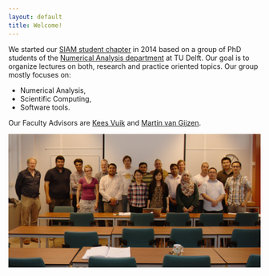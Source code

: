 ```yaml
---
layout: default
title: Welcome!
---
```


We started our [SIAM student chapter] in 2014 based on a group of PhD students of the [Numerical Analysis department] at TU Delft. Our goal is to organize lectures on both, research and practice oriented topics. Our group mostly focuses on:

+ Numerical Analysis,
+ Scientific Computing,
+ Software tools.

Our Faculty Advisors are [Kees Vuik] and [Martin van Gijzen].

![members of the SIAM Student Chapter Delft](/images/group.jpg)

<script type="text/javascript" src="//s7.addthis.com/js/300/addthis_widget.js#pubid=ra-53b4281605a00950"></script>

<!-- Go to www.addthis.com/dashboard to customize your tools -->
<div class="addthis_horizontal_follow_toolbox"></div>

[SIAM student chapter]: https://www.siam.org/students/chapters/
[Kees Vuik]: http://ta.twi.tudelft.nl/users/vuik/
[Martin van Gijzen]: http://ta.twi.tudelft.nl/nw/users/gijzen/
[Numerical Analysis department]: http://www.ewi.tudelft.nl/en/the-faculty/departments/applied-mathematics/numerical-analysis/
